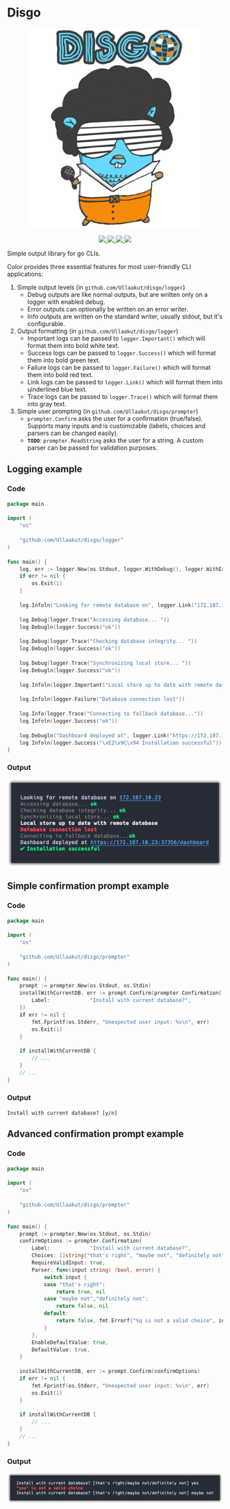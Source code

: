 # Disgo

<p align="center">
    <img width="400px" src="images/logo-with-label-light.png">
</p>
<p align="center">
    <a href="#license">
        <img src="https://img.shields.io/badge/license-MIT-blue.svg?style=flat" />
    </a>
    <a href="https://godoc.org/github.com/Ullaakut/disgo">
        <img src="https://godoc.org/github.com/Ullaakut/disgo?status.svg" />
    </a>
    <a href="https://goreportcard.com/report/github.com/Ullaakut/disgo">
        <img src="https://goreportcard.com/badge/github.com/Ullaakut/disgo" />
    </a>
    <a href="https://github.com/Ullaakut/disgo/releases/latest">
        <img src="https://img.shields.io/github/release/Ullaakut/disgo.svg?style=flat" />
    </a>
</p>

Simple output library for go CLIs.

Color provides three essential features for most user-friendly CLI applications:

1. Simple output levels (in `github.com/Ullaakut/disgo/logger`)
    - Debug outputs are like normal outputs, but are written only on a logger with enabled debug.
    - Error outputs can optionally be written on an error writer.
    - Info outputs are written on the standard writer, usually stdout, but it's configurable.
2. Output formatting (in `github.com/Ullaakut/disgo/logger`)
    - Important logs can be passed to `logger.Important()` which will format them into bold white text.
    - Success logs can be passed to `logger.Success()` which will format them into bold green text.
    - Failure logs can be passed to `logger.Failure()` which will format them into bold red text.
    - Link logs can be passed to `logger.Link()` which will format them into uinderlined blue text.
    - Trace logs can be passed to `logger.Trace()` which will format them into gray text.
3. Simple user prompting (in `github.com/Ullaakut/disgo/prompter`)
    - `prompter.Confirm` asks the user for a confirmation (true/false). Supports many inputs and is customizable (labels, choices and parsers can be changed easily).
    - **`TODO`**: `prompter.ReadString` asks the user for a string. A custom parser can be passed for validation purposes.

## Logging example

### Code

```go
package main

import (
    "os"

    "github.com/Ullaakut/disgo/logger"
)

func main() {
    log, err := logger.New(os.Stdout, logger.WithDebug(), logger.WithErrorOutput(os.Stderr))
    if err != nil {
        os.Exit(1)
    }

    log.Infoln("Looking for remote database on", logger.Link("172.187.10.23"))

    log.Debug(logger.Trace("Accessing database... "))
    log.Debugln(logger.Success("ok"))

    log.Debug(logger.Trace("Checking database integrity... "))
    log.Debugln(logger.Success("ok"))

    log.Debug(logger.Trace("Synchronizing local store... "))
    log.Debugln(logger.Success("ok"))

    log.Infoln(logger.Important("Local store up to date with remote database"))

    log.Infoln(logger.Failure("Database connection lost"))

    log.Info(logger.Trace("Connecting to fallback database..."))
    log.Infoln(logger.Success("ok"))

    log.Debugln("Dashboard deployed at", logger.Link("https://172.187.10.23:37356/dashboard"))
    log.Infoln(logger.Success("\xE2\x9C\x94 Installation successful"))
}
```

### Output

<p align="center">
    <img src="images/simple_logging.png">
</p>

## Simple confirmation prompt example

### Code

```go
package main

import (
    "os"

    "github.com/Ullaakut/disgo/prompter"
)

func main() {
    prompt := prompter.New(os.Stdout, os.Stdin)
    installWithCurrentDB, err := prompt.Confirm(prompter.Confirmation{
        Label:             "Install with current database?",
    })
    if err != nil {
        fmt.Fprintf(os.Stderr, "Unexpected user input: %v\n", err)
        os.Exit(1)
    }

    if installWithCurrentDB {
        // ...
    }
    // ...
}
```

### Output

`Install with current database? [y/n]`

## Advanced confirmation prompt example

### Code

```go
package main

import (
    "os"

    "github.com/Ullaakut/disgo/prompter"
)

func main() {
    prompt := prompter.New(os.Stdout, os.Stdin)
    confirmOptions := prompter.Confirmation{
        Label:             "Install with current database?",
        Choices: []string{"that's right", "maybe not", "definitely not"},
        RequireValidInput: true,
        Parser: func(input string) (bool, error) {
            switch input {
            case "that's right":
                return true, nil
            case "maybe not","definitely not":
                return false, nil
            default:
                return false, fmt.Errorf("%q is not a valid choice", input)
            }
        },
        EnableDefaultValue: true,
        DefaultValue: true,
    }

    installWithCurrentDB, err := prompt.Confirm(confirmOptions)
    if err != nil {
        fmt.Fprintf(os.Stderr, "Unexpected user input: %v\n", err)
        os.Exit(1)
    }

    if installWithCurrentDB {
        // ...
    }
    // ...
}
```

### Output

<p align="center">
    <img src="images/advanced_prompt.png">
</p>
